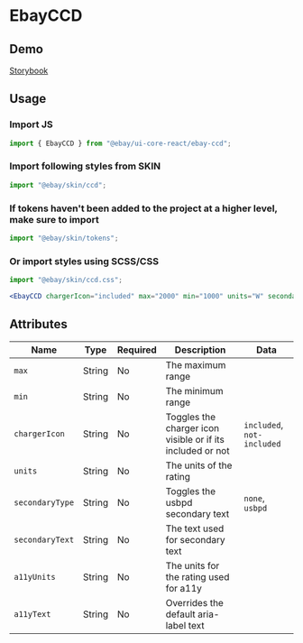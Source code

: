# EbayCCD

## Demo

[Storybook](https://opensource.ebay.com/ebayui-core-react/main/?path=/story/graphics-icons-ebayccd--default)

## Usage

### Import JS

```jsx harmony
import { EbayCCD } from "@ebay/ui-core-react/ebay-ccd";
```

### Import following styles from SKIN

```jsx harmony
import "@ebay/skin/ccd";
```

### If tokens haven't been added to the project at a higher level, make sure to import

```jsx harmony
import "@ebay/skin/tokens";
```

### Or import styles using SCSS/CSS

```jsx harmony
import "@ebay/skin/ccd.css";
```

```jsx harmony
<EbayCCD chargerIcon="included" max="2000" min="1000" units="W" secondaryType="usbpd" secondaryText="USB PD" />
```

## Attributes

| Name            | Type   | Required | Description                                                | Data                       |
| --------------- | ------ | -------- | ---------------------------------------------------------- | -------------------------- |
| `max`           | String | No       | The maximum range                                          |                            |
| `min`           | String | No       | The minimum range                                          |                            |
| `chargerIcon`   | String | No       | Toggles the charger icon visible or if its included or not | `included`, `not-included` |
| `units`         | String | No       | The units of the rating                                    |                            |
| `secondaryType` | String | No       | Toggles the usbpd secondary text                           | `none`, `usbpd`            |
| `secondaryText` | String | No       | The text used for secondary text                           |                            |
| `a11yUnits`     | String | No       | The units for the rating used for a11y                     |                            |
| `a11yText`      | String | No       | Overrides the default aria-label text                      |                            |
